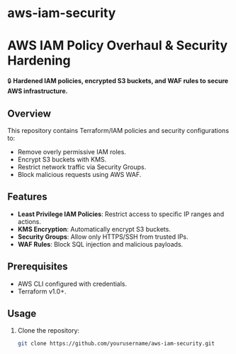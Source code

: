 # aws-iam-security

# AWS IAM Policy Overhaul & Security Hardening  
🔒 **Hardened IAM policies, encrypted S3 buckets, and WAF rules to secure AWS infrastructure.**

## Overview  
This repository contains Terraform/IAM policies and security configurations to:  
- Remove overly permissive IAM roles.  
- Encrypt S3 buckets with KMS.  
- Restrict network traffic via Security Groups.  
- Block malicious requests using AWS WAF.  

## Features  
- **Least Privilege IAM Policies**: Restrict access to specific IP ranges and actions.  
- **KMS Encryption**: Automatically encrypt S3 buckets.  
- **Security Groups**: Allow only HTTPS/SSH from trusted IPs.  
- **WAF Rules**: Block SQL injection and malicious payloads.  

## Prerequisites  
- AWS CLI configured with credentials.  
- Terraform v1.0+.  

## Usage  
1. Clone the repository:  
   ```bash  
   git clone https://github.com/yourusername/aws-iam-security.git  
